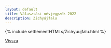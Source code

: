 ```yaml
---
layout: default
title: Választási névjegyzék 2022
description: Zichyújfalu
---
```


{% include settlementHTMLs/Zichyuujfalu.html %}

[Vissza](../)